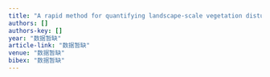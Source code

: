 ```yaml
---
title: "A rapid method for quantifying landscape-scale vegetation disturbances by surface coal mining in arid and semiarid regions"
authors: []
authors-key: []
year: "数据暂缺"
article-link: "数据暂缺"
venue: "数据暂缺"
bibex: "数据暂缺"
---
```

